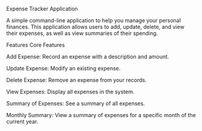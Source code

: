 Expense Tracker Application

A simple command-line application to help you manage your personal finances. This application allows users to add, update, delete, and view their expenses, as well as view summaries of their spending.

Features
Core Features

Add Expense: Record an expense with a description and amount.

Update Expense: Modify an existing expense.

Delete Expense: Remove an expense from your records.

View Expenses: Display all expenses in the system.

Summary of Expenses: See a summary of all expenses.

Monthly Summary: View a summary of expenses for a specific month of the current year.
